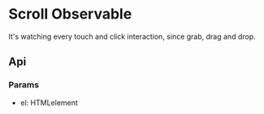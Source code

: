 # Scroll Observable

It's watching every touch and click interaction, since grab, drag and drop.

## Api

### Params

- el: HTMLelement